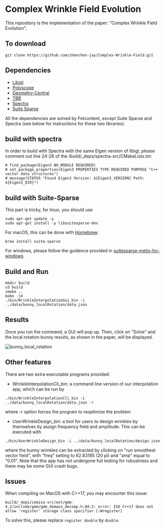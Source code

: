 # Complex Wrinkle Field Evolution
This repository is the implementation of the paper: "Complex Wrinkle Field Evolution".

## To download
```
git clone https://github.com/zhenchen-jay/Complex-Wrinkle-Field.git 
```

## Dependencies
- [Libigl](https://github.com/libigl/libigl.git)
- [Polyscope](https://github.com/nmwsharp/polyscope.git)
- [Geometry-Central](https://github.com/nmwsharp/geometry-central.git) 
- [TBB](https://github.com/wjakob/tbb.git)
- [Spectra](https://github.com/yixuan/spectra.git)
- [Suite Sparse](https://people.engr.tamu.edu/davis/suitesparse.html)

All the dependencies are solved by Fetcontent, except Suite Sparse and Spectra (see below for instructions for these two libraries). 

## build with spectra
In order to build with Spectra with the same Eigen version of libigl, please comment out line 24-26 of the /build/_deps/spectra-src/CMakeLists.txt:
```
# find_package(Eigen3 NO_MODULE REQUIRED)
# set_package_properties(Eigen3 PROPERTIES TYPE REQUIRED PURPOSE "C++ vector data structures")
# message(STATUS "Found Eigen3 Version: ${Eigen3_VERSION} Path: ${Eigen3_DIR}")
```

## build with Suite-Sparse
This part is tricky, for linux, you should use 
```
sudo apt-get update -y
sudo apt-get install -y libsuitesparse-dev
```

For macOS, this can be done with [Homebrew](https://brew.sh/):
```
brew install suite-sparse
```

For windows, please follow the guidence provided in [suitesparse-metis-for-windows](https://github.com/jlblancoc/suitesparse-metis-for-windows).


## Build and Run
```
mkdir build
cd build
cmake ..
make -j4
./bin/WrinkleInterpolationGui_bin -i ../data/bunny_localRotation/data.json
```

## Results
Once you run the command, a GUI will pop up. Then, click on "Solve" and the local rotation bunny results, as shown in the paper, will be displayed.

![bunny_local_rotation](https://user-images.githubusercontent.com/29785561/188839142-906f3b2e-1051-458d-9c80-bd189e9bca07.gif)


## Other features
There are two extra executable programs provided: 
- WrinkleInterpolationCli_bin: a command line version of our interpolation app, which can be run by
```
./bin/WrinkleInterpolationCli_bin -i ../data/bunny_localRotation/data.json -r 
```
where -r option forces the program to reoptimize the problem

- UserWrinkleDesign_bin: a tool for users to design wrinkles by themselves by assign frequency field and amplitude. This can be executed with
```
./bin/UserWrinkleDesign_bin -i ../data/bunny_localRotation/design.json 
``` 
where the bunny wrinkles can be extracted by clicking on "run smoothest vector field", with "freq" setting to 62.83185 (20 pi) and "amp" equal to "0.01". Note that this app has not undergone full testing for robustness and there may be some GUI crash bugs.


## Issues
When compiling on MacOS with C++17, you may encounter this issue: 
```
build/_deps/comiso-src/ext/gmm-4.2/include/gmm/gmm_domain_decomp.h:84:2: error: ISO C++17 does not allow 'register' storage class specifier [-Wregister]
```
To solve this, please replace `register double` by `double`.  
